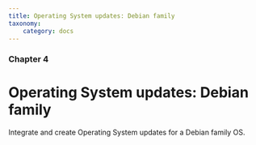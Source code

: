 ```yaml
---
title: Operating System updates: Debian family
taxonomy:
    category: docs
---
```


### Chapter 4

# Operating System updates: Debian family

Integrate and create Operating System updates for a Debian family OS.
